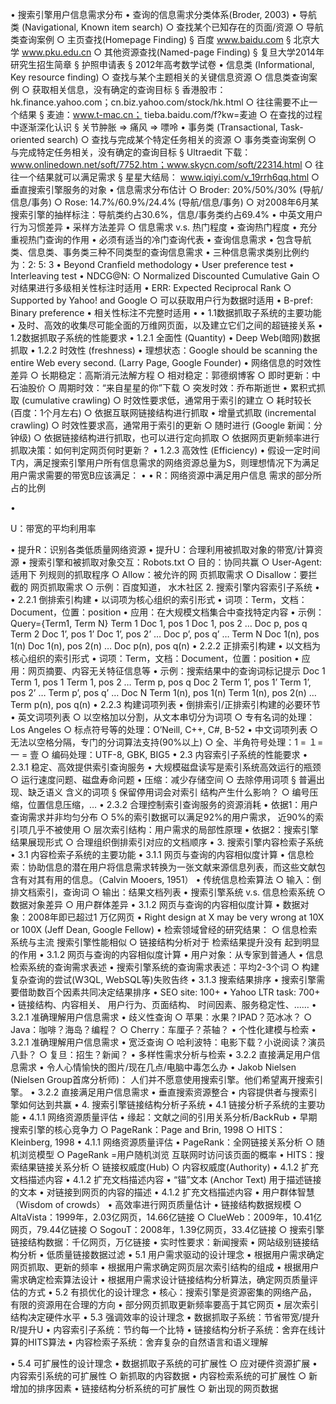 • 搜索引擎用户信息需求分布 • 查询的信息需求分类体系(Broder, 2003) • 导航类 (Navigational, Known item search) ○ 查找某个已知存在的页面/资源 ○ 导航类查询案例 ○ 主页查找(Homepage Finding) § 百度 www.baidu.com § 北京大学 www.pku.edu.cn
○ 其他资源查找(Named-page Finding) § 复旦大学2014年研究生招生简章 § 护照申请表 § 2012年高考数学试卷
• 信息类 (Informational, Key resource finding)
    ○ 查找与某个主题相关的关键信息资源
    ○ 信息类查询案例
        ○ 获取相关信息，没有确定的查询目标
            § 香港股市：hk.finance.yahoo.com；cn.biz.yahoo.com/stock/hk.html
        ○ 往往需要不止一个结果
            § 麦迪：www.t-mac.cn；
tieba.baidu.com/f?kw=麦迪 ○ 在查找的过程中逐渐深化认识 § 关节肿胀 => 痛风 => 嘌呤
• 事务类 (Transactional, Task-oriented search)
    ○ 查找与完成某个特定任务相关的资源
    ○ 事务类查询案例
        ○ 与完成特定任务相关，没有确定的查询目标
            § Ultraedit 下载：www.onlinedown.net/soft/7752.htm；www.skycn.com/soft/22314.html 
        ○ 往往一个结果就可以满足需求
            § 星星大结局：
www.iqiyi.com/v_19rrh6qq.html ○ 垂直搜索引擎服务的对象
• 信息需求分布估计 ○ Broder: 20%/50%/30% (导航/信息/事务) ○ Rose: 14.7%/60.9%/24.4% (导航/信息/事务) ○ 对2008年6月某搜索引擎的抽样标注：导航类约占30.6%，信息/事务类约占69.4% • 中英文用户行为习惯差异 • 采样方法差异 ○ 信息需求 v.s. 热门程度
• 查询热门程度 • 充分重视热门查询的作用 • 必须有适当的冷门查询代表 • 查询信息需求 • 包含导航类、信息类、事务类三种不同类型的查询信息需求 • 三种信息需求类别比例约为：2: 5: 3
• Beyond Cranfield methodology • User preference test • Interleaving test
• NDCG@N: ○ Normalized Discounted Cumulative Gain ○ 对结果进行多级相关性标注时适用 • ERR: Expected Reciprocal Rank ○ Supported by Yahoo! and Google ○ 可以获取用户行为数据时适用 • B-pref: Binary preference • 相关性标注不完整时适用
•
• 1.1数据抓取子系统的主要功能 • 及时、高效的收集尽可能全面的万维网页面，以及建立它们之间的超链接关系
• 1.2数据抓取子系统的性能要求 • 1.2.1 全面性 (Quantity) • Deep Web(暗网)数据抓取 • 1.2.2 时效性 (freshness) • 理想状态：Google should be scanning the entire Web every second. (Larry Page, Google Founder) • 网络信息的时效性差异 ○ 长期稳定：高斯消元法解方程 ○ 相对稳定：郭德纲博客 ○ 即时更新：中石油股价 ○ 周期时效：“来自星星的你”下载 ○ 突发时效：乔布斯逝世 • 累积式抓取 (cumulative crawling) ○ 时效性要求低，通常用于索引的建立 ○ 耗时较长 (百度：1个月左右) ○ 依据互联网链接结构进行抓取 • 增量式抓取 (incremental crawling) ○ 时效性要求高，通常用于索引的更新 ○ 随时进行 (Google 新闻：分钟级) ○ 依据链接结构进行抓取，也可以进行定向抓取 ○ 依据网页更新频率进行抓取决策：如何判定网页何时更新？ • 1.2.3 高效性 (Efficiency) • 假设一定时间T内，满足搜索引擎用户所有信息需求的网络资源总量为S，则理想情况下为满足用户需求需要的带宽B应该满足： •
• 
R：网络资源中满足用户信息
需求的部分所占的比例 


• 

U：带宽的平均利用率

• 提升R：识别各类低质量网络资源
• 提升U：合理利用被抓取对象的带宽/计算资源
• 搜索引擎和被抓取对象交互：Robots.txt
    ○ 目的：协同共赢
    ○ User-Agent: 适用下
列规则的抓取程序 ○ Allow：被允许的网 页抓取需求 ○ Disallow：要拦截的 网页抓取需求 ○ 示例：百度知道， 水木社区 2. 搜索引擎内容索引子系统 • • 2.2.1 倒排索引构建 • 以词项为核心组织的索引形式 • 词项：Term，文档：Document，位置：position • 应用：在大规模文档集合中查找特定内容 • 示例：Query={Term1, Term N} Term 1 Doc 1, pos 1 Doc 1, pos 2 … Doc p, pos q Term 2 Doc 1’, pos 1’ Doc 1’, pos 2’ … Doc p’, pos q’ …
Term N Doc 1(n), pos 1(n) Doc 1(n), pos 2(n) … Doc p(n), pos q(n) • 2.2.2 正排索引构建 • 以文档为核心组织的索引形式 • 词项：Term，文档：Document，位置：position • 应用：网页摘要、内容无关特征信息等 • 示例：搜索结果中的查询词标记提示 Doc 1 Term 1, pos 1 Term 1, pos 2 … Term p, pos q Doc 2 Term 1’, pos 1’ Term 1’, pos 2’ … Term p’, pos q’ …         Doc N Term 1(n), pos 1(n) Term 1(n), pos 2(n) … Term p(n), pos q(n) • 2.2.3 构建词项列表 • 倒排索引/正排索引构建的必要环节 • 英文词项列表 ○ 以空格加以分割，从文本串切分为词项 ○ 专有名词的处理：Los Angeles ○ 标点符号等的处理：O’Neill, C++, C#, B-52 • 中文词项列表 ○ 无法以空格分隔，专门的分词算法支持(90%以上) ○ 全、半角符号处理：1 = １= 一 = 壹 ○ 编码处理：UTF-8, GBK, BIG5 • 2.3 内容索引子系统的性能要求 • 2.3.1 稳定、高效提供索引查询服务 • 大规模磁盘读写是索引系统高效运行的瓶颈 ○ 运行速度问题、磁盘寿命问题 • 压缩：减少存储空间 ○ 去除停用词项 § 普遍出现、缺乏语义 含义的词项 § 保留停用词会对索引 结构产生什么影响？ ○ 编号压缩，位置信息压缩，… • 2.3.2 合理控制索引查询服务的资源消耗 • 依据1：用户查询需求并非均匀分布 ○ 5%的索引数据可以满足92%的用户需求， 近90%的索引项几乎不被使用 ○ 层次索引结构：用户需求的局部性原理 • 依据2：搜索引擎结果展现形式 ○ 合理组织倒排索引对应的文档顺序 • 3. 搜索引擎内容检索子系统 • 3.1 内容检索子系统的主要功能 • 3.1.1 网页与查询的内容相似度计算 • 信息检索：协助信息的潜在用户将信息需求转换为一张文献来源信息列表，而这些文献包含有对其有用的信息。（Calvin Mooers, 1951） • 传统信息检索算法 ○ 输入：倒排文档索引，查询词 ○ 输出：结果文档列表 • 搜索引擎系统 v.s. 信息检索系统 ○ 数据对象差异 ○ 用户群体差异 • 3.1.2 网页与查询的内容相似度计算 • 数据对象：2008年即已超过1 万亿网页 • Right design at X may be very wrong at 10X or 100X (Jeff Dean, Google Fellow) • 检索领域曾经的研究结果： ○ 信息检索系统与主流 搜索引擎性能相似 ○ 链接结构分析对于 检索结果提升没有 起到明显的作用 • 3.1.2 网页与查询的内容相似度计算 • 用户对象：从专家到普通人 • 信息检索系统的查询需求表述 • 搜索引擎系统的查询需求表述：平均2-3个词 ○ 构建复杂查询的尝试(W3QL, WebSQL等)失败告终 • 3.1.3 搜索结果排序 • 搜索引擎需要借助数百个因素共同决定结果排序 • SEO site: 100+ • Yahoo LTR task: 700+ • 链接结构、内容相关、 用户行为、页面结构、 时间因素、服务稳定性、…… • 3.2.1 准确理解用户信息需求 • 歧义性查询 ○ 苹果：水果？IPAD？范冰冰？ ○ Java：咖啡？海岛？编程？ ○ Cherry：车厘子？茶轴？ • 个性化建模与检索 • 3.2.1 准确理解用户信息需求 • 宽泛查询 ○ 哈利波特：电影下载？小说阅读？演员八卦？ ○ 复旦：招生？新闻？ • 多样性需求分析与检索 • 3.2.2 直接满足用户信息需求 • 令人心情愉快的图片/现在几点/电脑中毒怎么办 • Jakob Nielsen (Nielsen Group首席分析师)： 人们并不愿意使用搜索引擎。他们希望离开搜索引擎。 • 3.2.2 直接满足用户信息需求 • 垂直搜索资源整合 • 内容提供者与搜索引擎如何达到共赢 • 4. 搜索引擎链接结构分析子系统 • 4.1 链接分析子系统的主要功能 • 4.1.1 网络资源质量评估 • 缘起：文献之间的引用关系分析/BackRub • 早期搜索引擎的核心竞争力 ○ PageRank：Page and Brin, 1998 ○ HITS：Kleinberg, 1998 • 4.1.1 网络资源质量评估 • PageRank：全网链接关系分析 ○ 随机浏览模型 ○ PageRank =用户随机浏览 互联网时访问该页面的概率 • HITS：搜索结果链接关系分析 ○ 链接权威度(Hub) ○ 内容权威度(Authority) • 4.1.2 扩充文档描述内容 • 4.1.2 扩充文档描述内容 • “锚”文本 (Anchor Text) 用于描述链接的文本 • 对链接到网页的内容的描述 • 4.1.2 扩充文档描述内容 • 用户群体智慧（Wisdom of crowds） • 高效率进行网页质量估计 • 链接结构数据规模 ○ AltaVista：1999年，2.03亿网页，14.66亿链接 ○ ClueWeb：2009年，10.41亿网页，79.44亿链接 ○ SogouT：2008年，1.39亿网页，33.4亿链接 ○ 搜索引擎链接结构数据：千亿网页，万亿链接 • 实时性要求：新闻搜索 • 网站级别链接结构分析 • 低质量链接数据过滤 • 5.1 用户需求驱动的设计理念 • 根据用户需求确定网页抓取、更新的频率 • 根据用户需求确定网页层次索引结构的组成 • 根据用户需求确定检索算法设计 • 根据用户需求设计链接结构分析算法，确定网页质量评估的方式
• 5.2 有损优化的设计理念
        • 核心：搜索引擎是资源密集的网络产品，
有限的资源用在合理的方向 • 部分网页抓取更新频率要高于其它网页 • 层次索引结构决定硬件水平
• 5.3 强调效率的设计理念
    • 数据抓取子系统：节省带宽/提升R/提升U
    • 内容索引子系统：节约每一个比特
    • 链接结构分析子系统：舍弃在线计算的HITS算法
    • 内容检索子系统：舍弃复杂的自然语言和语义理解

• 5.4 可扩展性的设计理念
    • 数据抓取子系统的可扩展性
        ○ 应对硬件资源扩展
    • 内容索引系统的可扩展性
        ○ 新抓取的内容数据
    • 内容检索系统的可扩展性
        ○ 新增加的排序因素
    • 链接结构分析系统的可扩展性
        ○ 新出现的网页数据